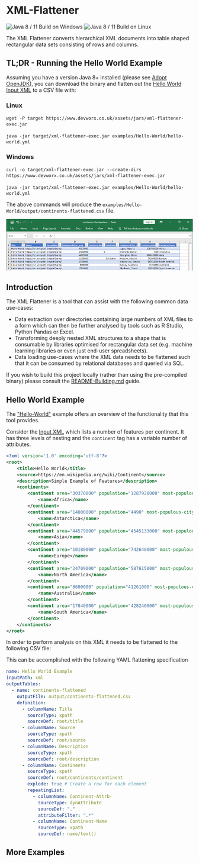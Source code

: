# XML-Flattener

![Java 8 / 11 Build on Windows](https://github.com/DevWorxCo/xml-flattener/workflows/Java%208%20/%2011%20Build%20on%20Windows/badge.svg)
![Java 8 / 11 Build on Linux](https://github.com/DevWorxCo/xml-flattener/workflows/Java%208%20/%2011%20Build%20on%20Linux/badge.svg)

The XML Flattener converts hierarchical XML documents into table shaped rectangular data sets consisting of rows and columns. 

## TL;DR - Running the Hello World Example

Assuming you have a version Java 8+ installed (please see [Adopt OpenJDK](https://adoptopenjdk.net/)), you can download the binary and flatten out the [Hello World Input XML](examples/Hello-World/xml/input-01.xml) to a CSV file with:

### Linux
```
wget -P target https://www.devworx.co.uk/assets/jars/xml-flattener-exec.jar

java -jar target/xml-flattener-exec.jar examples/Hello-World/hello-world.yml
```
### Windows
```
curl -o target/xml-flattener-exec.jar --create-dirs https://www.devworx.co.uk/assets/jars/xml-flattener-exec.jar

java -jar target/xml-flattener-exec.jar examples/Hello-World/hello-world.yml
```

The above commands will produce the `examples/Hello-World/output/continents-flattened.csv` file. 

![Alt text](flattened-csv-hello-world.png?raw=true "Output CSV Example")

## Introduction

The XML Flattener is a tool that can assist with the following common data use-cases:

* Data extraction over directories containing large numbers of XML files to a form which can then be further analysed by tools such as R Studio, Python Pandas or Excel.
* Transforming deeply nested XML structures to a shape that is consumable by libraries optimised for rectangular data set (e.g. machine learning libraries or even just end-user spreadsheets).
* Data loading use-cases where the XML data needs to be flattened such that it can be consumed by relational databases and queried via SQL.

If you wish to build this project locally (rather than using the pre-compiled binary) please consult the [README-Building.md](README-Building.md) guide.

## Hello World Example

The ["Hello-World"](examples/Hello-World/README.md) example offers an overview of the functionality that this tool provides. 

Consider the [Input XML](examples/Hello-World/xml/input-01.xml) which lists a number of features per continent. It has three levels of nesting and the `continent` tag has a variable number of attributes.
 
```xml
<?xml version='1.0' encoding='utf-8'?>
<root>
    <title>Hello World</title>
    <source>https://en.wikipedia.org/wiki/Continent</source>
    <description>Simple Example of Features</description>
    <continents>
        <continent area="30370000" population="1287920000" most-populous-city="Lagos, Nigeria">
            <name>Africa</name>
        </continent>
        <continent area="14000000" population="4490" most-populous-city="McMurdo Station" countries="0">
            <name>Antarctica</name>
        </continent>
        <continent area="44579000" population="4545133000" most-populous-city="Shanghai, China">
            <name>Asia</name>
        </continent>
        <continent area="10180000" population="742648000" most-populous-city="Moscow, Russia" demonym="European">
            <name>Europe</name>
        </continent>
        <continent area="24709000" population="587615000" most-populous-city="Mexico City, Mexico">
            <name>North America</name>
        </continent>
        <continent area="8600000" population="41261000" most-populous-city="Sydney, Australia">
            <name>Australia</name>
        </continent>
        <continent area="17840000" population="428240000" most-populous-city="São Paulo, Brazil">
            <name>South America</name>
        </continent>
    </continents>
</root>
```

In order to perform analysis on this XML it needs to be flattened to the following CSV file:

This can be accomplished with the following YAML flattening specification

```.yaml
name: Hello World Example
inputPath: xml
outputTables:
  - name: continents-flattened
    outputFile: output/continents-flattened.csv
    definition:
      - columnName: Title
        sourceType: xpath
        sourceDef: root/title
      - columnName: Source
        sourceType: xpath
        sourceDef: root/source
      - columnName: Description
        sourceType: xpath
        sourceDef: root/description
      - columnName: Continents
        sourceType: xpath
        sourceDef: root/continents/continent
        explode: true # Create a row for each element
        repeatingList:
          - columnName: Continent-Attrb-
            sourceType: dynAttribute
            sourceDef: "."
            attributeFilter: ".*"
          - columnName: Continent-Name
            sourceType: xpath
            sourceDef: name/text()
```

## More Examples
